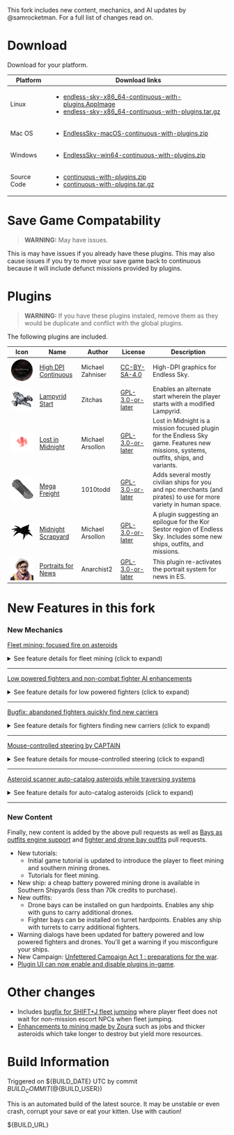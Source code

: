 This fork includes new content, mechanics, and AI updates by @samrocketman.  For a full list of changes read on.

# Download

Download for your platform.

| Platform    | Download links |
| ----------- | -------------- |
| Linux       | <ul><li>[endless-sky-x86_64-continuous-with-plugins.AppImage][linux.appimage]</li><li>[endless-sky-x86_64-continuous-with-plugins.tar.gz][linux.tgz]</li></ul> |
| Mac OS      | <ul><li>[EndlessSky-macOS-continuous-with-plugins.zip][mac.zip]</li></ul> |
| Windows     | <ul><li>[EndlessSky-win64-continuous-with-plugins.zip][windows.zip]</li></ul> |
| Source Code | <ul><li>[continuous-with-plugins.zip][source.zip]</li><li>[continuous-with-plugins.tar.gz][source.tgz]</li></ul> |

[linux.appimage]: https://github.com/samrocketman/endless-sky/releases/download/continuous-with-plugins/endless-sky-x86_64-continuous-with-plugins.AppImage
[linux.tgz]: https://github.com/samrocketman/endless-sky/releases/download/continuous-with-plugins/endless-sky-x86_64-continuous-with-plugins.tar.gz
[mac.zip]: https://github.com/samrocketman/endless-sky/releases/download/continuous-with-plugins/EndlessSky-macOS-continuous-with-plugins.zip
[windows.zip]: https://github.com/samrocketman/endless-sky/releases/download/continuous-with-plugins/EndlessSky-win64-continuous-with-plugins.zip
[source.zip]: https://github.com/samrocketman/endless-sky/archive/refs/tags/continuous-with-plugins.zip
[source.tgz]: https://github.com/samrocketman/endless-sky/archive/refs/tags/continuous-with-plugins.tar.gz

# Save Game Compatability

> **WARNING:** May have issues.

This is may have issues if you already have these plugins.  This may also cause
issues if you try to move your save game back to continuous because it will
include defunct missions provided by plugins.

# Plugins

> **WARNING:** If you have these plugins instaled, remove them as they would be
> duplicate and conflict with the global plugins.

The following plugins are included.

| Icon | Name | Author | License | Description |
| --- | --- | --- | --- | --- |
| ![icon][plugin-hdpi-icon] | [High DPI Continuous][plugin-hdpi] | Michael Zahniser | [CC-BY-SA-4.0][license-cc-by-sa-4.0] | High-DPI graphics for Endless Sky. |
| ![icon][plugin-lampyrid-icon] | [Lampyrid Start][plugin-lampyrid] | Zitchas | [GPL-3.0-or-later][license-gpl3] | Enables an alternate start wherein the player starts with a modified Lampyrid. |
| ![icon][plugin-lost-icon] | [Lost in Midnight][plugin-lost] | Michael Arsollon | [GPL-3.0-or-later][license-gpl3] | Lost in Midnight is a mission focused plugin for the Endless Sky game. Features new missions, systems, outfits, ships, and variants. |
| ![icon][plugin-mf-icon] | [Mega Freight][plugin-mf] | 1010todd | [GPL-3.0-or-later][license-gpl3] | Adds several mostly civilian ships for you and npc merchants (and pirates) to use for more variety in human space. |
| ![icon][plugin-scrap-icon] | [Midnight Scrapyard][plugin-scrap] | Michael Arsollon | [GPL-3.0-or-later][license-gpl3] | A plugin suggesting an epilogue for the Kor Sestor region of Endless Sky. Includes some new ships, outfits, and missions. |
| ![icon][plugin-portraits-icon] | [Portraits for News][plugin-portraits] | Anarchist2 | [GPL-3.0-or-later][license-gpl3] | This plugin re-activates the portrait system for news in ES. |

<!-- Removed plugins
| ![icon][plugin-cmi-icon] | [Core Mining, Inc.][plugin-cmi] | DJF113 | [GPL-3.0-or-later][license-gpl3] | Adds another storyline in the early game, following a business getting started in Syndicate space. |

[plugin-cmi-icon]: https://github.com/DJF113/Core-Mining-Inc/raw/v0.1.8/icon.png
[plugin-cmi]: https://github.com/DJF113/Core-Mining-Inc
-->

[license-cc-by-sa-4.0]: https://spdx.org/licenses/CC-BY-SA-4.0.html
[license-gpl3]: https://spdx.org/licenses/GPL-3.0-or-later.html
[plugin-hdpi-icon]: https://github.com/endless-sky/endless-sky-high-dpi/raw/60dc4d5f895aec6cd7e50fd22f83f0e62aa62128/icon.png
[plugin-hdpi]: https://github.com/endless-sky/endless-sky-high-dpi
[plugin-lampyrid-icon]: https://raw.githubusercontent.com/Zitchas/ES_Lampyrid_Start/v1.6/icon.png
[plugin-lampyrid]: https://github.com/Zitchas/ES_Lampyrid_Start
[plugin-lost-icon]: https://raw.githubusercontent.com/MidnightPlugins/Lost-in-Midnight/0.9.14.16.7/icon.png
[plugin-lost]: https://github.com/MidnightPlugins/Lost-in-Midnight
[plugin-mf-icon]: https://raw.githubusercontent.com/1010todd/Mega-Freight/main/icon.png
[plugin-mf]: https://github.com/1010todd/Mega-Freight
[plugin-portraits-icon]: https://github.com/Anarchist2/ES-news-portraits/raw/v1.0/icon.png
[plugin-portraits]: https://github.com/Anarchist2/ES-news-portraits
[plugin-scrap-icon]: https://raw.githubusercontent.com/MidnightPlugins/Midnight-Scrapyard/0.9.14.7.18/icon.png
[plugin-scrap]: https://github.com/MidnightPlugins/Midnight-Scrapyard

# New Features in this fork

### New Mechanics

[Fleet mining: focused fire on asteroids](https://github.com/endless-sky/endless-sky/pull/6669)

<details><summary>See feature details for fleet mining (click to expand)</summary>

---

- New shortcut `V` with a dual purpose
  - If you have asteroid scanning outfits, it will select the nearest asteroid.
  - `V` shortcut will toggle Harvest mode which means your fleet will collect harvested asteroids.  Your feel will also retrieve abandoned cargo from destroyed ships in harvest mode.
- `F` shortcut (focus fire) works on asteroids, your fleet will attack asteroids to mine them.  Your player ship must have asteroid scanning to select asteroids.
- A new preference for fighters transferring cargo to carried ships.
- A new preference for targeting asteroids based on highest value or proximity.

</details>

---

[Low powered fighters and non-combat fighter AI enhancements](https://github.com/endless-sky/endless-sky/pull/6726)

<details><summary>See feature details for low powered fighters (click to expand)</summary>

---

- Player ship, escorts, fighters, and drones can be powered only by batteries.  (No power gen)
- Carrier Tanker Refueling AI
  - When you have a carrier with lots of fuel and fighters or drones with fuel pods they can be used to refuel your escort fleet.
  - Your fleet can focus on combat while the carrier tanker can refuel them.
  - Smart refueling behavior: All ships get 1 jump first, then all escorts get 100% refueled, then all mission NPC escorts get 100% refueled.  Finally, when all escorts are refueled the fighters or drones help to refuel the parent carrier ship back to full for the next refueling run.
- Ship recovery AI updates
  - Ships out of battery will become disabled and can call for help for a recharge.  This includes escorts and the player flagship.
  - Battery powered fighters and drones will automatically return to carriers to recharge.  This includes low powered fighters which have battery and small amounts of energy generation.
  - Battery powered fighters sharing energy with other ships during recovery operations reserve enough energy to be able to return to parent carriers.  This enables battery powered fighters and drones to be effective when aiding in disabled ship recovery.
  - Fighters and drones can recover other ships and drones (including battery powered fighters and drones).  This is useful when mining in the ember wastes with battery powered fighters and drones.
  - Carriers will recover their own carried ships which were disabled during battle.
  - All ships (including carriers) will recover disabled fighters and drones which are not carried by them.  This enables fighters associated with destroyed carriers to find a new home in a new carrier with empty bays.
- "No suicide pact" for defenseless fighters AI updates
  - Fighters will refuse to launch if they have no weapons and there are enemies in the system.
  - Fighters will retreat and re-dock with carrier if they have no weapons and enemies enter the system.
  - Minimum 10 second flight time.  Fighters will refuse to deploy if they do not have sufficient energy for 10 seconds of flight time overall.  This includes worst case scenario of using weapons the entire time.
    - Vulnerable fighters are less vulnerable in battle (like boxwings) because they stay docked.
    - Fighters will only deploy if their outfits allow them sufficient flight time in battle.
- Anti-Missile Defense AI updates
  - Fighters equipped with anti-missile and no weapons will still deploy since they're not considered completely defenseless.  Their purpose is to defend the parent carrier.
  - Fighters equipped with anti-missile and no weapons should not move when player issues orders for fleet to attack enemy.  They should keep station by their parent carrier to defend the carrier from missile attacks.

</details>

---

[Bugfix: abandoned fighters quickly find new carriers](https://github.com/endless-sky/endless-sky/pull/6866)

<details><summary>See feature details for fighters finding new carriers (click to expand)</summary>

---

- If a fighter loses a parent carrier or a fighter is captured, then it will quickly pathfind to board a new valid carrier parent.

</details>

---

[Mouse-controlled steering by CAPTAIN](https://github.com/endless-sky/endless-sky/pull/6936)

<details><summary>See feature details for mouse-controlled steering (click to expand)</summary>

---

- Toggle mouse control by pressing ALT key.
- More accurate mining by being able to aim with your mouse.
- Hold right mouse click will fire primary weapons.
- Fleet combat
  - Hold right mouse click on a ship will fire weapons and focus fire your fleet.
  - Hold right mouse click on an asteroid will fire weapons and focus fire your fleet.
- Preference for control with mouse is preserved when quitting or reloading the game.

</details>

---

[Asteroid scanner auto-catalog asteroids while traversing systems](https://github.com/endless-sky/endless-sky/pull/7103)

<details><summary>See feature details for auto-catalog asteroids (click to expand)</summary>

---

- By having an asteroid scanner installed, outfitter map menu is automatically updated with all asteroids within scan range without the player needing to target or harvest.
- Adding more asteroid scanners will improve scan range and make auto-catalog more effective.

</details>

---

### New Content

Finally, new content is added by the above pull requests as well as [Bays as outfits engine support](https://github.com/endless-sky/endless-sky/pull/6792) and [fighter and drone bay outfits](https://github.com/endless-sky/endless-sky/pull/6793) pull requests.

- New tutorials:
  - Initial game tutorial is updated to introduce the player to fleet mining and southern mining drones.
  - Tutorials for fleet mining.
- New ship: a cheap battery powered mining drone is available in Southern Shipyards (less than 70k credits to purchase).
- New outfits:
  - Drone bays can be installed on gun hardpoints.  Enables any ship with guns to carry additional drones.
  - Fighter bays can be installed on turret hardpoints.  Enables any ship with turrets to carry additional fighters.
- Warning dialogs have been updated for battery powered and low powered fighters and drones.  You'll get a warning if you misconfigure your ships.
- New Campaign: [Unfettered Campaign Act 1 : preparations for the war][unfettered].
- [Plugin UI can now enable and disable plugins in-game][plugin-ui].

[plugin-ui]: https://github.com/endless-sky/endless-sky/pull/7192
[unfettered]: https://github.com/endless-sky/endless-sky/pull/6416

# Other changes

- Includes [bugfix for SHIFT+J fleet jumping](https://github.com/endless-sky/endless-sky/pull/6973) where player fleet does not wait for non-mission escort NPCs when fleet jumping.
- [Enhancements to mining made by Zoura](https://github.com/samrocketman/endless-sky/tree/zoura-mining-jobs) such as jobs and thicker asteroids which take longer to destroy but yield more resources.


# Build Information

Triggered on ${BUILD_DATE} UTC by commit ${BUILD_COMMIT} (@${BUILD_USER})

This is an automated build of the latest source. It may be unstable or even crash, corrupt your save or eat your kitten. Use with caution!

${BUILD_URL}

